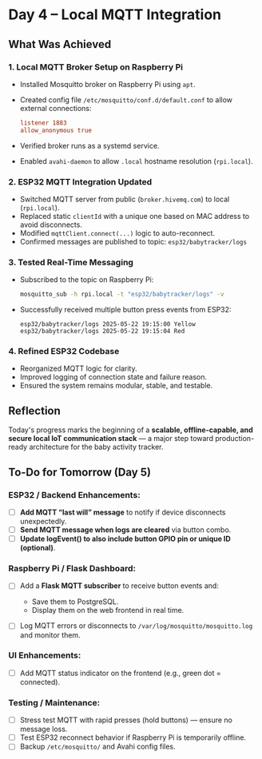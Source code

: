 # Day 4 – Local MQTT Integration

## **What Was Achieved**

### 1. **Local MQTT Broker Setup on Raspberry Pi**

* Installed Mosquitto broker on Raspberry Pi using `apt`.
* Created config file `/etc/mosquitto/conf.d/default.conf` to allow external connections:

  ```ini
  listener 1883
  allow_anonymous true
  ```
* Verified broker runs as a systemd service.
* Enabled `avahi-daemon` to allow `.local` hostname resolution (`rpi.local`).

### 2. **ESP32 MQTT Integration Updated**

* Switched MQTT server from public (`broker.hivemq.com`) to local (`rpi.local`).
* Replaced static `clientId` with a unique one based on MAC address to avoid disconnects.
* Modified `mqttClient.connect(...)` logic to auto-reconnect.
* Confirmed messages are published to topic:
  `esp32/babytracker/logs`

### 3. **Tested Real-Time Messaging**

* Subscribed to the topic on Raspberry Pi:

  ```bash
  mosquitto_sub -h rpi.local -t "esp32/babytracker/logs" -v
  ```
* Successfully received multiple button press events from ESP32:

  ```
  esp32/babytracker/logs 2025-05-22 19:15:00 Yellow
  esp32/babytracker/logs 2025-05-22 19:15:04 Red
  ```

### 4. **Refined ESP32 Codebase**

* Reorganized MQTT logic for clarity.
* Improved logging of connection state and failure reason.
* Ensured the system remains modular, stable, and testable.

## **Reflection**

Today's progress marks the beginning of a **scalable, offline-capable, and secure local IoT communication stack** — a major step toward production-ready architecture for the baby activity tracker.

## **To-Do for Tomorrow (Day 5)**

### ESP32 / Backend Enhancements:

* [ ] **Add MQTT “last will” message** to notify if device disconnects unexpectedly.
* [ ] **Send MQTT message when logs are cleared** via button combo.
* [ ] **Update logEvent() to also include button GPIO pin or unique ID (optional)**.

### Raspberry Pi / Flask Dashboard:

* [ ] Add a **Flask MQTT subscriber** to receive button events and:

  * Save them to PostgreSQL.
  * Display them on the web frontend in real time.
* [ ] Log MQTT errors or disconnects to `/var/log/mosquitto/mosquitto.log` and monitor them.

### UI Enhancements:

* [ ] Add MQTT status indicator on the frontend (e.g., green dot = connected).

### Testing / Maintenance:

* [ ] Stress test MQTT with rapid presses (hold buttons) — ensure no message loss.
* [ ] Test ESP32 reconnect behavior if Raspberry Pi is temporarily offline.
* [ ] Backup `/etc/mosquitto/` and Avahi config files.
